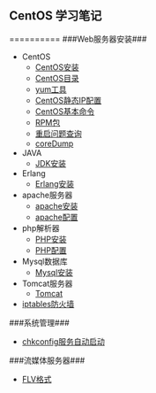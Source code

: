 ## CentOS 学习笔记 ##
==========
###Web服务器安装###
- CentOS
	- [CentOS安装](centos.md)
	- [CentOS目录](centosDirectory.md)
	- [yum工具](yum.md)
	- [CentOS静态IP配置](centosIp.md)
	- [CentOS基本命令](basic.md)
	- [RPM包](rpm.md)
	- [重启问题查询](rebootCause.md)
	- [coreDump](coredump.md)
- JAVA
	- [JDK安装](jdk.md)
- Erlang
	- [Erlang安装](erlang.md)
- apache服务器
	- [apache安装](apache.md)
	- [apache配置](apacheConfig.md)  
- php解析器
	- [PHP安装](php.md)
	- [PHP配置]()
- Mysql数据库
	- [Mysql安装](mysql.md)
- Tomcat服务器
	- [Tomcat](tomcat.md)
- [iptables防火墙](iptables.md)

###系统管理###

- [chkconfig服务自动启动](chkconfig.md)


###流媒体服务器###

- [FLV格式](flvFormat.md)